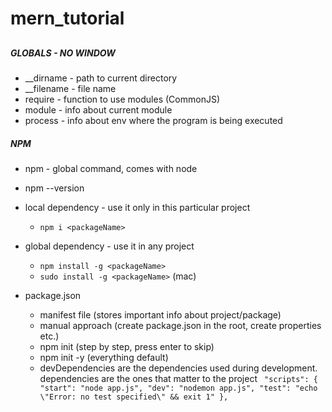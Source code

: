 # mern_tutorial

##

###

####

##### GLOBALS - NO WINDOW

- __dirname - path to current directory
- __filename - file name
- require - function to use modules (CommonJS)
- module - info about current module
- process - info about env where the program is being executed

##### NPM

- npm - global command, comes with node
- npm --version
- local dependency - use it only in this particular project
  - `npm i <packageName>`
- global dependency - use it in any project
  - `npm install -g <packageName>`
  - `sudo install -g <packageName>` (mac)

- package.json
  - manifest file (stores important info about project/package)
  - manual approach (create package.json in the root, create properties etc.)
  - npm init (step by step, press enter to skip)
  - npm init -y (everything default)
  - devDependencies are the dependencies used during development. dependencies are the ones that matter to the project
  `
    "scripts": {
    "start": "node app.js",
    "dev": "nodemon app.js",
    "test": "echo \"Error: no test specified\" && exit 1"
  },`
